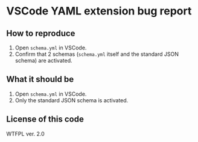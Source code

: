 # VSCode YAML extension bug report

## How to reproduce

1. Open `schema.yml` in VSCode.
2. Confirm that 2 schemas (`schema.yml` itself and the standard JSON schema) are activated.

## What it should be

1. Open `schema.yml` in VSCode.
1. Only the standard JSON schema is activated.

## License of this code

WTFPL ver. 2.0
